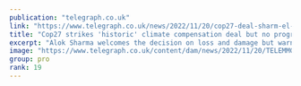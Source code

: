 ```yaml
---
publication: "telegraph.co.uk"
link: "https://www.telegraph.co.uk/news/2022/11/20/cop27-deal-sharm-el-sheikh-egypt-compensation-fund-alok-sharma/"
title: "Cop27 strikes 'historic' climate compensation deal but no progress on emissions"
excerpt: "Alok Sharma welcomes the decision on loss and damage but warns agreement is 'not a moment of unqualified celebration'"
image: "https://www.telegraph.co.uk/content/dam/news/2022/11/20/TELEMMGLPICT000316874619_trans_NvBQzQNjv4BqEzw5OF8VsBey80ir11mphkgR7PVUJ79uLnSHs-A1YSI.jpeg?impolicy=logo-overlay"
group: pro
rank: 19
---
```

